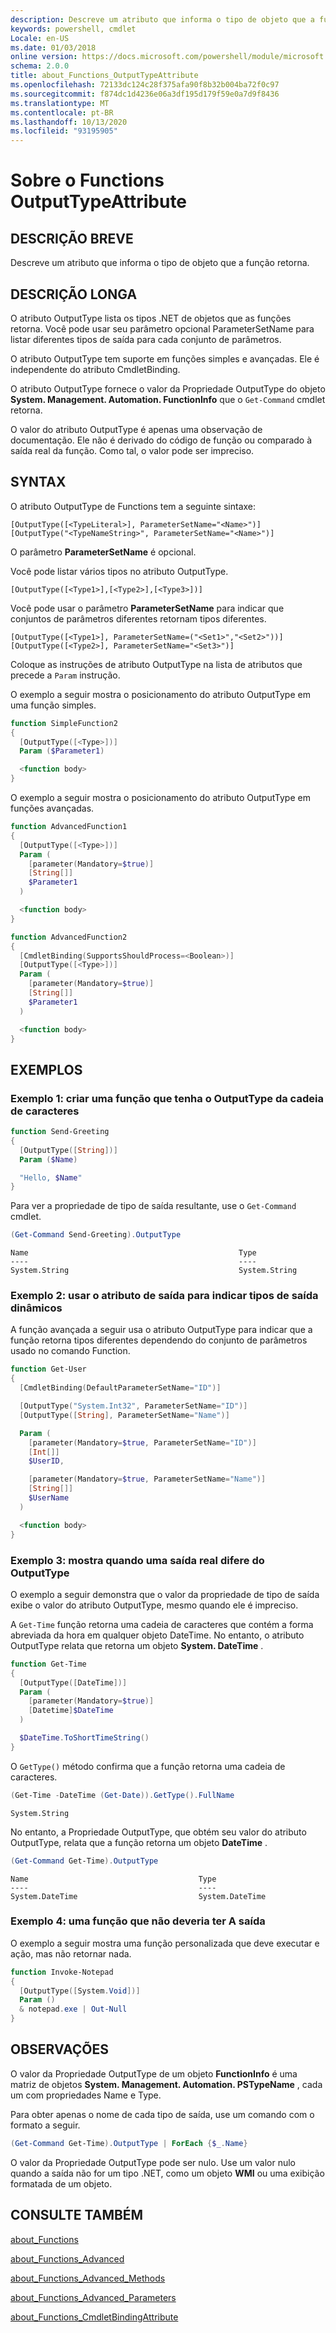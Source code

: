 ```yaml
---
description: Descreve um atributo que informa o tipo de objeto que a função retorna.
keywords: powershell, cmdlet
Locale: en-US
ms.date: 01/03/2018
online version: https://docs.microsoft.com/powershell/module/microsoft.powershell.core/about/about_functions_outputtypeattribute?view=powershell-7&WT.mc_id=ps-gethelp
schema: 2.0.0
title: about_Functions_OutputTypeAttribute
ms.openlocfilehash: 72133dc124c28f375afa90f8b32b004ba72f0c97
ms.sourcegitcommit: f874dc1d4236e06a3df195d179f59e0a7d9f8436
ms.translationtype: MT
ms.contentlocale: pt-BR
ms.lasthandoff: 10/13/2020
ms.locfileid: "93195905"
---
```

# <a name="about-functions-outputtypeattribute"></a>Sobre o Functions OutputTypeAttribute

## <a name="short-description"></a>DESCRIÇÃO BREVE
Descreve um atributo que informa o tipo de objeto que a função retorna.

## <a name="long-description"></a>DESCRIÇÃO LONGA

O atributo OutputType lista os tipos .NET de objetos que as funções retorna. Você pode usar seu parâmetro opcional ParameterSetName para listar diferentes tipos de saída para cada conjunto de parâmetros.

O atributo OutputType tem suporte em funções simples e avançadas. Ele é independente do atributo CmdletBinding.

O atributo OutputType fornece o valor da Propriedade OutputType do objeto **System. Management. Automation. FunctionInfo** que o `Get-Command` cmdlet retorna.

O valor do atributo OutputType é apenas uma observação de documentação. Ele não é derivado do código de função ou comparado à saída real da função. Como tal, o valor pode ser impreciso.

## <a name="syntax"></a>SYNTAX

O atributo OutputType de Functions tem a seguinte sintaxe:

```
[OutputType([<TypeLiteral>], ParameterSetName="<Name>")]
[OutputType("<TypeNameString>", ParameterSetName="<Name>")]
```

O parâmetro **ParameterSetName** é opcional.

Você pode listar vários tipos no atributo OutputType.

```
[OutputType([<Type1>],[<Type2>],[<Type3>])]
```

Você pode usar o parâmetro **ParameterSetName** para indicar que conjuntos de parâmetros diferentes retornam tipos diferentes.

```
[OutputType([<Type1>], ParameterSetName=("<Set1>","<Set2>"))]
[OutputType([<Type2>], ParameterSetName="<Set3>")]
```

Coloque as instruções de atributo OutputType na lista de atributos que precede a `Param` instrução.

O exemplo a seguir mostra o posicionamento do atributo OutputType em uma função simples.

```powershell
function SimpleFunction2
{
  [OutputType([<Type>])]
  Param ($Parameter1)

  <function body>
}
```

O exemplo a seguir mostra o posicionamento do atributo OutputType em funções avançadas.

```powershell
function AdvancedFunction1
{
  [OutputType([<Type>])]
  Param (
    [parameter(Mandatory=$true)]
    [String[]]
    $Parameter1
  )

  <function body>
}

function AdvancedFunction2
{
  [CmdletBinding(SupportsShouldProcess=<Boolean>)]
  [OutputType([<Type>])]
  Param (
    [parameter(Mandatory=$true)]
    [String[]]
    $Parameter1
  )

  <function body>
}
```

## <a name="examples"></a>EXEMPLOS

### <a name="example-1-create-a-function-that-has-the-outputtype-of-string"></a>Exemplo 1: criar uma função que tenha o OutputType da cadeia de caracteres

```powershell
function Send-Greeting
{
  [OutputType([String])]
  Param ($Name)

  "Hello, $Name"
}
```

Para ver a propriedade de tipo de saída resultante, use o `Get-Command` cmdlet.

```powershell
(Get-Command Send-Greeting).OutputType
```

```Output
Name                                               Type
----                                               ----
System.String                                      System.String
```

### <a name="example-2-use-the-output-attribute-to-indicate-dynamic-output-types"></a>Exemplo 2: usar o atributo de saída para indicar tipos de saída dinâmicos

A função avançada a seguir usa o atributo OutputType para indicar que a função retorna tipos diferentes dependendo do conjunto de parâmetros usado no comando Function.

```powershell
function Get-User
{
  [CmdletBinding(DefaultParameterSetName="ID")]

  [OutputType("System.Int32", ParameterSetName="ID")]
  [OutputType([String], ParameterSetName="Name")]

  Param (
    [parameter(Mandatory=$true, ParameterSetName="ID")]
    [Int[]]
    $UserID,

    [parameter(Mandatory=$true, ParameterSetName="Name")]
    [String[]]
    $UserName
  )

  <function body>
}
```

### <a name="example-3-shows-when-an-actual-output-differs-from-the-outputtype"></a>Exemplo 3: mostra quando uma saída real difere do OutputType

O exemplo a seguir demonstra que o valor da propriedade de tipo de saída exibe o valor do atributo OutputType, mesmo quando ele é impreciso.

A `Get-Time` função retorna uma cadeia de caracteres que contém a forma abreviada da hora em qualquer objeto DateTime. No entanto, o atributo OutputType relata que retorna um objeto **System. DateTime** .

```powershell
function Get-Time
{
  [OutputType([DateTime])]
  Param (
    [parameter(Mandatory=$true)]
    [Datetime]$DateTime
  )

  $DateTime.ToShortTimeString()
}
```

O `GetType()` método confirma que a função retorna uma cadeia de caracteres.

```powershell
(Get-Time -DateTime (Get-Date)).GetType().FullName
```

```Output
System.String
```

No entanto, a Propriedade OutputType, que obtém seu valor do atributo OutputType, relata que a função retorna um objeto **DateTime** .

```powershell
(Get-Command Get-Time).OutputType
```

```Output
Name                                      Type
----                                      ----
System.DateTime                           System.DateTime
```

### <a name="example-4-a-function--that-shouldnt-have-output"></a>Exemplo 4: uma função que não deveria ter A saída

O exemplo a seguir mostra uma função personalizada que deve executar e ação, mas não retornar nada.

```powershell
function Invoke-Notepad
{
  [OutputType([System.Void])]
  Param ()
  & notepad.exe | Out-Null
}
```

## <a name="notes"></a>OBSERVAÇÕES

O valor da Propriedade OutputType de um objeto **FunctionInfo** é uma matriz de objetos **System. Management. Automation. PSTypeName** , cada um com propriedades Name e Type.

Para obter apenas o nome de cada tipo de saída, use um comando com o formato a seguir.

```powershell
(Get-Command Get-Time).OutputType | ForEach {$_.Name}
```

O valor da Propriedade OutputType pode ser nulo. Use um valor nulo quando a saída não for um tipo .NET, como um objeto **WMI** ou uma exibição formatada de um objeto.

## <a name="see-also"></a>CONSULTE TAMBÉM

[about_Functions](about_Functions.md)

[about_Functions_Advanced](about_Functions_Advanced.md)

[about_Functions_Advanced_Methods](about_Functions_Advanced_Methods.md)

[about_Functions_Advanced_Parameters](about_Functions_Advanced_Parameters.md)

[about_Functions_CmdletBindingAttribute](about_Functions_CmdletBindingAttribute.md)

